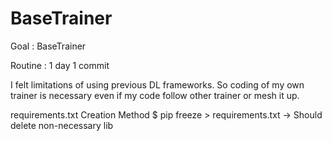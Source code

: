 # BaseTrainer

Goal : BaseTrainer 

Routine : 1 day 1 commit

I felt limitations of using previous DL frameworks. So coding of my own trainer is necessary even if my code follow other trainer or mesh it up.



requirements.txt Creation Method
$ pip freeze > requirements.txt 
-> Should delete non-necessary lib 